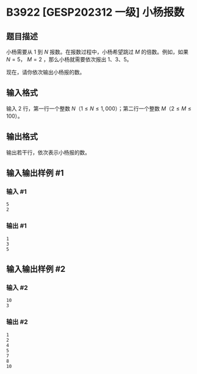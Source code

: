 # B3922 [GESP202312 一级] 小杨报数

## 题目描述

小杨需要从 $1$ 到 $N$ 报数。在报数过程中，小杨希望跳过 $M$ 的倍数。例如，如果 $N=5$， $M=2$ ，那么小杨就需要依次报出 $1$、$3$、$5$。

现在，请你依次输出小杨报的数。

## 输入格式

输入 $2$ 行，第一行一个整数 $N（1 \le N \le 1,000）$；第二行一个整数 $M（2 \le M \le 100）$。

## 输出格式

输出若干行，依次表示小杨报的数。

## 输入输出样例 #1

### 输入 #1

```
5
2
```

### 输出 #1

```
1
3
5
```

## 输入输出样例 #2

### 输入 #2

```
10
3
```

### 输出 #2

```
1
2
4
5
7
8
10
```